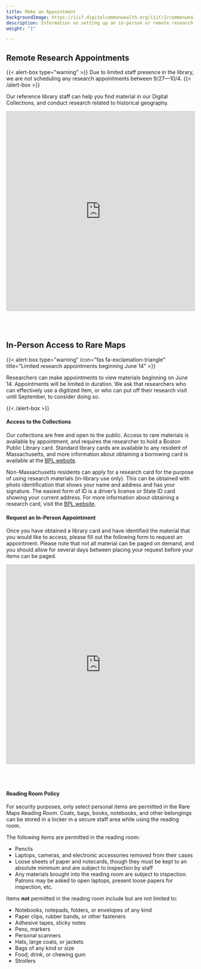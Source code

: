 ```yaml
---
title: Make an Appointment
backgroundImage: https://iiif.digitalcommonwealth.org/iiif/2/commonwealth:3f463366g/1292,3248,8404,3417/1200,/0/default.jpg
description: Information on setting up an in-person or remote research appointment
weight: "1"

---
```

## Remote Research Appointments

{{< alert-box type="warning" >}} Due to limited staff presence in the library, we are not scheduling any research appointments between 9/27—10/4. {{< /alert-box >}}

Our reference library staff can help you find material in our Digital Collections, and conduct research related to historical geography.

<iframe class="airtable-embed" src="https://airtable.com/embed/shrUU7FiIqgOQf1HK?backgroundColor=purple" frameborder="0" onmousewheel="" width="100%" height="533" style="background: transparent; border: 1px solid #ccc; margin-bottom: 50px;"></iframe>

## In-Person Access to Rare Maps

{{< alert-box type="warning" icon="fas fa-exclamation-triangle" title="Limited research appointments beginning June 14" >}}

Researchers can make appointments to view materials beginning on June 14. Appointments will be limited in duration. We ask that researchers who can effectively use a digitized item, or who can put off their research visit until September, to consider doing so.

{{< /alert-box >}}

#### Access to the Collections

Our collections are free and open to the public. Access to rare materials is available by appointment, and requires the researcher to hold a Boston Public Library card. Standard library cards are available to any resident of Massachusetts, and more information about obtaining a borrowing card is available at the [BPL website](https://www.bpl.org/ecard/).

Non-Massachusetts residents can apply for a research card for the purpose of using research materials (in-library use only). This can be obtained with photo identification that shows your name and address and has your signature. The easiest form of ID is a driver’s license or State ID card showing your current address. For more information about obtaining a research card, visit the [BPL website](https://www.bpl.org/faq/getting-a-library-card/#faq_167906).

#### Request an In-Person Appointment


Once you have obtained a library card and have identified the material that you would like to access, please fill out the following form to request an appointment. Please note that not all material can be paged on demand, and you should allow for several days between placing your request before your items can be paged.

<iframe class="airtable-embed" src="https://airtable.com/embed/shrNQnmeAwjyCl6AX?backgroundColor=purple" frameborder="0" onmousewheel="" width="100%" height="533" style="background: transparent; border: 1px solid #ccc; margin-bottom: 50px;"></iframe>

#### Reading Room Policy

For security purposes, only select personal items are permitted in the Rare Maps Reading Room. Coats, bags, books, notebooks, and other belongings can be stored in a locker in a secure staff area while using the reading room.

The following items are permitted in the reading room:

* Pencils
* Laptops, cameras, and electronic accessories removed from their cases
* Loose sheets of paper and notecards, though they must be kept to an absolute minimum and are subject to inspection by staff
* Any materials brought into the reading room are subject to inspection. Patrons may be asked to open laptops, present loose papers for inspection, etc.

Items **not** permitted in the reading room include but are not limited to:

* Notebooks, notepads, folders, or envelopes of any kind
* Paper clips, rubber bands, or other fasteners
* Adhesive tapes, sticky notes
* Pens, markers
* Personal scanners
* Hats, large coats, or jackets
* Bags of any kind or size
* Food, drink, or chewing gum
* Strollers